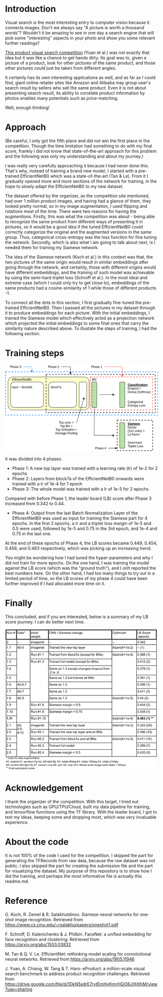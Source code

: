 # Introduction

Visual search is the most interesting entry to computer vision because it connects images. Don't we always say "A picture is worth a thousand words"? Wouldn't it be amazing to see in one day a search engine that will pick some "interesting" aspects in your photo and show you some relevant further readings?

[This product visual search competition](https://eval.ai/web/challenges/challenge-page/888/overview) (Yuan et al.) was not exactly that idea but it was like a chance to get hands dirty. Its goal was to, given a picture of a product, look for other pictures of the same product, and those other pictures could just be taken from different angles. 

It certainly has its own interesting applications as well, and as far as I could find, giant online retailer sites like Amazon and Alibaba may group user's search result by sellers who sell the same product. Even it is not about presenting search result, its ability to correlate product information by photos enables many potentials such as price-matching. 

Well, enough thinking!

# Approach

(Be careful, I only got the fifth place and did not win the first place in the competition. Though the time limitation had something to do with my final score, frankly I did not know that state-of-the-art approach for this problem and the following was only my understanding and about my journey.)

I was really very carefully approaching it because I had never done this. That's why, instead of training a brand new model, I started with a pre-trained EfficientNetB0 which was a state-of-the-art (Tan & Le). From it I gradually opened more and more sections of the network for training, in the hope to slowly adapt the EfficientNetB0 to my new dataset.

The dataset offered by the organizer, as the competition site mentioned, had over 1 million product images, and having had a glance of them, they looked pretty normal, so in my image augmentation, I used flipping and rotations most of the time. There were two reasons for having the augmentions. Firstly, this was what the competition was about - being able to recognize the same product from different ways of presenting it in pictures, so it would be a good idea if the tuned EfficientNetB0 could correctly categorize the original and the augmented versions in the same group. Thus, categorical cross-entropy was the loss function for fine tuning the network. Secondly, which is also what I am going to talk about next, is I needed them for training my Siamese network.

The idea of the Siamese network (Koch et al.) in this context was that, the two pictures of the same origin would result in similar embeddings after going through the network, and certainly, those with different origins would have different embeddings, and the training of such model was achievable by using the semi-hard triplet loss (Schroff et al.). In the most ideal and extreme case (which I could only try to get close to), embeddings of the same products had a cosine-similarity of 1 while those of different products -1.

To connect all the dots in this section, I first gradually fine-tuned the pre-trained EfficientNetB0. Then I passed all the pictures in my dataset through it to produce embeddings for each picture. With the initial embeddings, I trained the Siamese model which effectively acted as a projection network which projected the initial embeddings to some final ones that carry the similarity nature described above. To illustate the steps of training, I had the following section.

# Training steps

![architecture](https://github.com/rmwkwok/product_visual_search/blob/1cb7370dbc42042bd450e48de8b61ac21c6bde43/images/architecture.png)

It was divided into 4 phases. 

- Phase 1: A new top layer was trained with a learning rate (lr) of 1e-2 for 2 epochs
- Phase 2: Layers from block7a of the EfficientNetB0 onwards were trained with a lr of 1e-4 for 1 epoch
- Phase 3: The whole model was trained with a lr of 1e-5 for 2 epochs

Compared with before Phase 1, the leader board (LB) score after Phase 3 increased from 0.342 to 0.44.

- Phase 4: Output from the last Batch Normalization Layer of the EfficientNetB0 was used as input for training the Siamese part for 4 epochs. In the first 2 epochs, a lr and a triplet loss margin of 1e-5 and 0.5 were used, followed by 1e-5 and 0.75 in the 3rd epoch, and 1e-4 and 0.75 in the last one. 

At the end of these epochs of Phase 4, the LB scores became 0.449, 0.454, 0.459, and 0.463 respectively, which was picking up an increasing trend.

You might be wondering how I had tuned the hyper-parameters and why I did not train for more epochs. On the one hand, I was training the model against the LB score (which was the "ground truth"), and I onlt reported the best numbers here. On the other hand, I had too many things to try out in a limited period of time, so the LB scores of my phase 4 could have been further improved if I had allocated more time on it.

# Finally

This concluded, and if you are interested, below is a summary of my LB score journey. I can do better next time.

![LB scores](https://github.com/rmwkwok/product_visual_search/blob/1cb7370dbc42042bd450e48de8b61ac21c6bde43/images/journey.png)

# Acknowledgement

I thank the organizer of the competition. With this target, I tried out technologies such as GPU/TPU/Cloud, built my data pipeline for training, and tensorflow functions using the TF library. With the leader board, I got to test my ideas, keeping some and dropping most, which was very invaluable experience.

# About the code

It is not 100% of the code I used for the competition. I skipped the part for generating the TFRecords from raw data, because the raw dataset was not public. I also skipped the part for creating the submission file and the part for visualizing the dataset. My purpose of this repository is to show how I did the training, and perhaps the most informative file is actually this readme.md.

# Reference

G. Koch, R. Zemel & R. Salakhutdinov. Siamese neural networks for one-shot image recognition. Retrieved from https://www.cs.cmu.edu/~rsalakhu/papers/oneshot1.pdf

F. Schroff, D. Kalenichenko & J. Philbin. FaceNet: a unified embedding for face recognition and clustering. Retrieved from https://arxiv.org/abs/1503.03832

M. Tan & Q. V. Le. EfficientNet: rethinking model scaling for convolutional neural networks. Retrieved from https://arxiv.org/abs/1905.11946

J. Yuan, A. Chiang, W. Tang & T. Haro: eProduct: a million-scale visual search benchmark to address product recognition challenges. Retrieved from https://drive.google.com/file/d/1DkN5xdrE7rytEmHyKmrHQI36JIXjtIhM/view?usp=sharing

